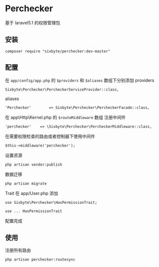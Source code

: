 # Perchecker

基于 laravel5.1 的权限管理包

## 安装

```shell
composer require "sixbyte/perchecker:dev-master"
```

## 配置

在 `app/config/app.php` 的 `$providers` 和 `$aliases` 数组下分别添加
providers
```php=
Sixbyte\Perchecker\PercheckerServiceProvider::class,
```

aliases
```php=
'Perchecker'        => Sixbyte\Perchecker\PercheckerFacade::class,
```

在 app\Http\Kernel.php 的 `$routeMiddleware` 数组 注册中间件
```
'perchecker'    => \Sixbyte\Perchecker\PercheckerMiddleware::class,
```

在需要权限检查的路由或者控制器下使用中间件
```php=
$this->middleware('perchecker');
```

设置资源
```shell
php artisan vendor:publish
```

数据迁移
```shell
php artisan migrate
```

Trait 在 app/User.php 添加
```php=
use Sixbyte\Perchecker\HasPermissionTrait;
```

```php=
use ... HasPermissionTrait
```
配置完成



## 使用

注册所有路由
```shell
php artisan perchecker:routesync
```